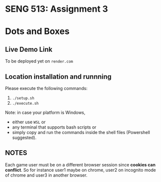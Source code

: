 # SENG 513: Assignment 3
# Dots and Boxes

## Live Demo Link

To be deployed yet on `render.com`

## Location installation and runnning

Please execute the following commands:
1. `./setup.sh`
2. `./execute.sh`

Note: in case your platform is Windows, 
- either use `WSL` or 
- any terminal that supports bash scripts or
- simply copy and run the commands inside the shell files (Powershell suggested).

## NOTES

Each game user must be on a different browser session since **cookies can conflict**. So for instance user1 maybe on chrome, user2 on incognito mode of chrome and user3 in another browser.
